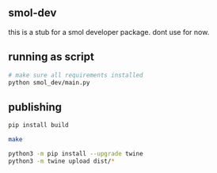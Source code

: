 ## smol-dev

this is a stub for a smol developer package. dont use for now.


## running as script

```bash
# make sure all requirements installed
python smol_dev/main.py
```

## publishing

```bash
pip install build

make

python3 -m pip install --upgrade twine
python3 -m twine upload dist/*
```
